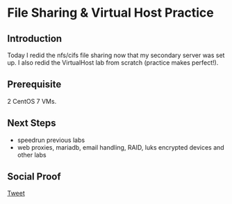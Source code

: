 
# File Sharing & Virtual Host Practice

## Introduction

Today I redid the nfs/cifs file sharing now that my secondary server was set up. I also redid the VirtualHost lab from scratch (practice makes perfect!).

## Prerequisite

2 CentOS 7 VMs. 

## Next Steps

- speedrun previous labs
- web proxies, mariadb, email handling, RAID, luks encrypted devices and other labs

## Social Proof

[Tweet](https://twitter.com/lrnallday/status/1323633296790736899)
